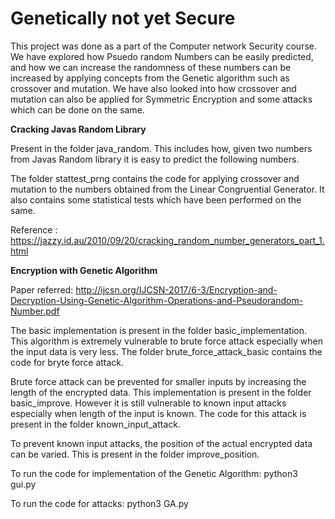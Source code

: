 # Genetically not yet Secure
This project was done as a part of the Computer network Security course.</n>
We have explored how Psuedo random Numbers can be easily predicted, and how we can increase the randomness of these numbers can be increased by applying concepts from the Genetic algorithm such as crossover and mutation. We have also looked into how crossover and mutation can also be applied for Symmetric Encryption and some attacks which can be done on the same.</n></n>


<b><n>Cracking Javas Random Library</b></n>

Present in the folder java_random. This includes how, given two numbers from Javas Random library it is easy to predict the following numbers. 

The folder stattest_prng contains the code for applying crossover and mutation to the numbers obtained from the Linear Congruential Generator. It also contains some statistical tests which have been performed on the same. </n></n>


Reference : https://jazzy.id.au/2010/09/20/cracking_random_number_generators_part_1.html </n> </n>
 
<b>Encryption with Genetic Algorithm</b></n>

Paper referred: http://ijcsn.org/IJCSN-2017/6-3/Encryption-and-Decryption-Using-Genetic-Algorithm-Operations-and-Pseudorandom-Number.pdf

The basic implementation is present in the folder basic_implementation. This algorithm is extremely vulnerable to brute force attack especially when the input data is very less. The folder brute_force_attack_basic contains the code for bryte force attack.</n>

Brute force attack can be prevented for smaller inputs by increasing the length of the encrypted data. This implementation is present in the folder basic_improve. However it is still vulnerable to known input attacks especially when length of the input is known. The code for this attack is present in the folder known_input_attack.</n>

To prevent known input attacks, the position of the actual encrypted data can be varied. This is present in the folder improve_position.</n>

To run the code for implementation of the Genetic Algorithm:</n>
python3 gui.py</n>


To run the code for attacks:</n>
python3 GA.py</n>
